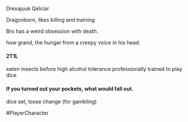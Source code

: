 Drexajuuk Qelciar

Dragonborn, likes killing and training

Bro has a weird obsession with death.

<!OOC> how grand, the hunger from a creepy voice in his head.

#### 2T1L
eaten insects before
high alcohol tolerance
professionally trained to play dice
#### If you turned out your pockets, what would fall out.
dice set, loose change (for gambling)

#PlayerCharacter 